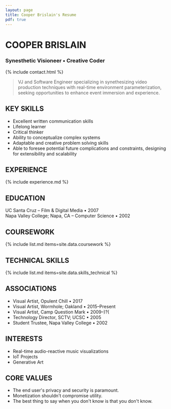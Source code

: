 ```yaml
---
layout: page
title: Cooper Brislain's Resume
pdf: true
---
```

# COOPER BRISLAIN
### Synesthetic Visioneer • Creative Coder

{% include contact.html %}

> VJ and Software Engineer specializing in synethesizing video production techniques with real-time environment parameterization, seeking opportunities to enhance event immersion and experience. 

## KEY SKILLS

* Excellent written communication skills  
* Lifelong learner  
* Critical thinker  
* Ability to conceptualize complex systems  
* Adaptable and creative problem solving skills
* Able to foresee potential future complications and constraints, 
  designing for extensibility and scalability

## EXPERIENCE 

{% include experience.md %}

## EDUCATION

UC Santa Cruz – Film & Digital Media • 2007  
Napa Valley College; Napa, CA – Computer Science • 2002

## COURSEWORK

{% include list.md items=site.data.coursework %}

## TECHNICAL SKILLS

{% include list.md items=site.data.skills_technical %}

## ASSOCIATIONS

- Visual Artist, Opulent Chill • 2017
- Visual Artist, Wormhole; Oakland • 2015–Present
- Visual Artist, Camp Question Mark • 2009–)?( 
- Technology Director, SCTV; UCSC • 2005
- Student Trustee, Napa Valley College • 2002

## INTERESTS

- Real-time audio-reactive music visualizations  
- IoT Projects  
- Generative Art

## CORE VALUES

* The end user's privacy and security is paramount. 
* Monetization shouldn't compromise utility.
* The best thing to say when you don't know is that you don't know.
